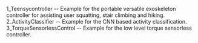 1_Teensycontroller -- Example for the portable versatile exoskeleton controller for assisting user squatting, stair climbing and hiking.
2_ActivityClassifier -- Example for the CNN based activity classification.
3_TorqueSensorlessControl  -- Example for the low level torque sensorless controller.
